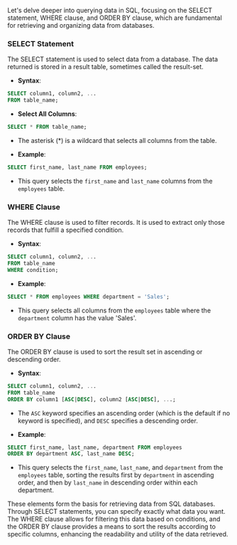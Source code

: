 Let's delve deeper into querying data in SQL, focusing on the SELECT statement, WHERE clause, and ORDER BY clause, which are fundamental for retrieving and organizing data from databases.

### SELECT Statement

The SELECT statement is used to select data from a database. The data returned is stored in a result table, sometimes called the result-set.

- **Syntax**: 
```sql
SELECT column1, column2, ...
FROM table_name;
```
- **Select All Columns**: 
```sql
SELECT * FROM table_name;
```
  - The asterisk (*) is a wildcard that selects all columns from the table.

- **Example**: 
```sql
SELECT first_name, last_name FROM employees;
```
  - This query selects the `first_name` and `last_name` columns from the `employees` table.

### WHERE Clause

The WHERE clause is used to filter records. It is used to extract only those records that fulfill a specified condition.

- **Syntax**: 
```sql
SELECT column1, column2, ...
FROM table_name
WHERE condition;
```
- **Example**: 
```sql
SELECT * FROM employees WHERE department = 'Sales';
```
  - This query selects all columns from the `employees` table where the `department` column has the value 'Sales'.

### ORDER BY Clause

The ORDER BY clause is used to sort the result set in ascending or descending order.

- **Syntax**: 
```sql
SELECT column1, column2, ...
FROM table_name
ORDER BY column1 [ASC|DESC], column2 [ASC|DESC], ...;
```
  - The `ASC` keyword specifies an ascending order (which is the default if no keyword is specified), and `DESC` specifies a descending order.

- **Example**: 
```sql
SELECT first_name, last_name, department FROM employees
ORDER BY department ASC, last_name DESC;
```
  - This query selects the `first_name`, `last_name`, and `department` from the `employees` table, sorting the results first by `department` in ascending order, and then by `last_name` in descending order within each department.

These elements form the basis for retrieving data from SQL databases. Through SELECT statements, you can specify exactly what data you want. The WHERE clause allows for filtering this data based on conditions, and the ORDER BY clause provides a means to sort the results according to specific columns, enhancing the readability and utility of the data retrieved.